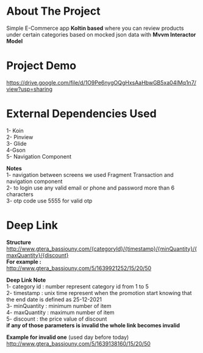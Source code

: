 

# About The Project
Simple E-Commerce app **Koltin based** where you can review products under certain categories based on mocked json data
with **Mvvm Interactor Model**

# Project Demo
https://drive.google.com/file/d/1O9Pe6nygOQgHxsAaHbwGB5xa04IMq1n7/view?usp=sharing

# External Dependencies Used
1- Koin<br />
2- Pinview<br />
3- Glide<br />
4-Gson<br />
5- Navigation Component<br />

**Notes**<br />
1- navigation between screens we used Fragment Transaction and navigation component<br />
2- to login use any valid email or phone and password more than 6 characters <br />
3- otp code use 5555 for valid otp <br />
#   Deep Link
**Structure**<br />
  http://www.gtera_bassiouny.com/{categoryId}/{timestamp}/{minQuantity}/{maxQuantity}/{discount}<br />
**For example :**<br />
 http://www.gtera_bassiouny.com/5/1639921252/15/20/50<br />
 
 **Deep Link Note**<br />
 1- category id : number represent category id from 1 to 5<br />
 2- timestamp : unix time represent when the promotion start knowing that the end date is defined as 25-12-2021<br />
 3- minQuantity : minimum number of item<br />
 4- maxQuantity : maximum number of item<br />
 5- discount : the price value of discount<br />
 **if any of those parameters is invalid the whole link becomes invalid**<br />
 
**Example for invalid one** (used day before today)<br />
http://www.gtera_bassiouny.com/5/1639138160/15/20/50<br />
 
